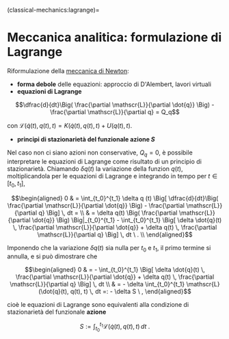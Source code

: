 (classical-mechanics:lagrange)=
# Meccanica analitica: formulazione di Lagrange

Riformulazione della [meccanica di Newton](classical_mechanics_newton):
- **forma debole** delle equazioni: approccio di D'Alembert, lavori virtuali
- **equazioni di Lagrange**

$$\dfrac{d}{dt}\Big( \frac{\partial \mathscr{L}}{\partial \dot{q}} \Big) - \frac{\partial \mathscr{L}}{\partial q} = Q_q$$

con $\mathscr{L}(\dot{q}(t), q(t), t) = K(\dot{q}(t), q(t), t) + U(q(t), t)$.

- **principi di stazionarietà del funzionale azione $S$**

Nel caso non ci siano azioni non conservative, $Q_q = 0$, è possibile interpretare le equazioni di Lagrange come risultato di un principio di stazionarietà. Chiamando $\delta q(t)$ la variazione della funzion $q(t)$, moltiplicandola per le equazioni di Lagrange e integrando in tempo per $t \in [t_0, t_1]$,

$$\begin{aligned}
  0 & = \int_{t_0}^{t_1} \delta q (t) \Big[ \dfrac{d}{dt}\Big( \frac{\partial \mathscr{L}}{\partial \dot{q}} \Big) - \frac{\partial \mathscr{L}}{\partial q} \Big] \, dt = \\
    & = \delta q(t) \Big( \frac{\partial \mathscr{L}}{\partial \dot{q}} \Big) \Big|_{t_0}^{t_1} - \int_{t_0}^{t_1} \Big[ \delta \dot{q}(t) \, \frac{\partial \mathscr{L}}{\partial \dot{q}} + \delta q(t) \, \frac{\partial \mathscr{L}}{\partial q} \Big] \, dt \ . \\
\end{aligned}$$

Imponendo che la variazione $\delta q(t)$ sia nulla per $t_0$ e $t_1$, il primo termine si annulla, e si può dimostrare che

$$\begin{aligned}
    0 & = - \int_{t_0}^{t_1} \Big[ \delta \dot{q}(t) \, \frac{\partial \mathscr{L}}{\partial \dot{q}} + \delta q(t) \, \frac{\partial \mathscr{L}}{\partial q} \Big] \, dt \\
    & = - \delta \int_{t_0}^{t_1} \mathscr{L}(\dot{q}(t), q(t), t) \, dt =: - \delta S \ ,
\end{aligned}$$

cioè le equazioni di Lagrange sono equivalenti alla condizione di stazionarietà del funzionale **azione**

$$S:= \int_{t_0}^{t_1} \mathscr{L}(\dot{q}(t), q(t), t) \, dt \ .$$

